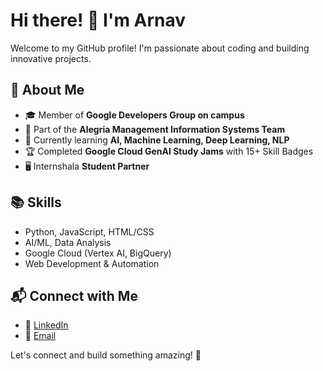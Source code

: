 # Hi there! 👋 I'm Arnav

Welcome to my GitHub profile! I'm passionate about coding and building innovative projects.

## 🚀 About Me
- 🎓 Member of **Google Developers Group on campus**
- 📝 Part of the **Alegria Management Information Systems Team**
- 🌱 Currently learning **AI, Machine Learning, Deep Learning, NLP**
- 🏆 Completed **Google Cloud GenAI Study Jams** with 15+ Skill Badges
- 🖥️ Internshala **Student Partner**
  
## 📚 Skills
- Python, JavaScript, HTML/CSS
- AI/ML, Data Analysis
- Google Cloud (Vertex AI, BigQuery)
- Web Development & Automation

## 📬 Connect with Me
- 💼 [LinkedIn](https://www.linkedin.com/in/arnavdeka2005)
- 📧 [Email](arnavdeka2005@gmail.com)

Let's connect and build something amazing! 🚀
